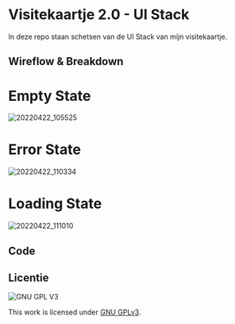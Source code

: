 
# Visitekaartje 2.0 - UI Stack
In deze repo staan schetsen van de UI Stack van mijn visitekaartje.

## Wireflow & Breakdown

# Empty State

![20220422_105525](https://user-images.githubusercontent.com/26089533/164679343-66a082c8-36cd-4800-9f5f-e5716f0529a9.jpg)

# Error State
![20220422_110334](https://user-images.githubusercontent.com/26089533/164679402-c5c1bcc9-58c0-41ab-a013-f7b3fc565b79.jpg)

# Loading State

![20220422_111010](https://user-images.githubusercontent.com/26089533/164679466-a764e3a0-f427-464c-b73a-6e675aabc9da.jpg)





## Code 
<!-- Leg de code uit die je gebruikt om de verschillende states van de UI-Stack te tonen -->


## Licentie

![GNU GPL V3](https://www.gnu.org/graphics/gplv3-127x51.png)

This work is licensed under [GNU GPLv3](./LICENSE).
